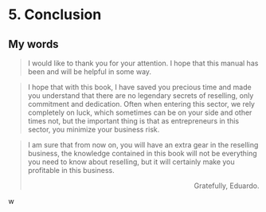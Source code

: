 # 5. Conclusion

## My words
>I would like to thank you for your attention. I hope that this manual has been and will be helpful in some way.

>I hope that with this book, I have saved you precious time and made you understand that there are no legendary secrets of reselling, only commitment and dedication. Often when entering this sector, we rely completely on luck, which sometimes can be on your side and other times not, but the important thing is that as entrepreneurs in this sector, you minimize your business risk.

>I am sure that from now on, you will have an extra gear in the reselling business, the knowledge contained in this book will not be everything you need to know about reselling, but it will certainly make you profitable in this business.<div style="text-align: right"> Gratefully, Eduardo.</div>


w